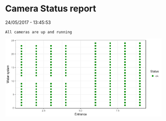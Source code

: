 Camera Status report
================
24/05/2017 - 13:45:53

    All cameras are up and running

![](camreport_files/figure-markdown_github/unnamed-chunk-2-1.png)
